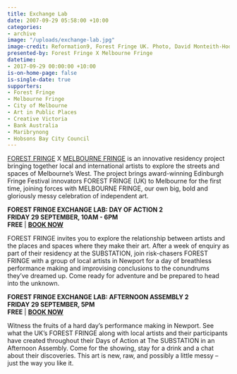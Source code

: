 ```yaml
---
title: Exchange Lab
date: 2007-09-29 05:58:00 +10:00
categories:
- archive
image: "/uploads/exchange-lab.jpg"
image-credit: Reformation9, Forest Fringe UK. Photo, David Monteith-Hodge
presented-by: Forest Fringe X Melbourne Fringe
datetime:
- 2017-09-29 00:00:00 +10:00
is-on-home-page: false
is-single-date: true
supporters:
- Forest Fringe
- Melbourne Fringe
- City of Melbourne
- Art in Public Places
- Creative Victoria
- Bank Australia
- Maribrynong
- Hobsons Bay City Council
---
```


[FOREST FRINGE](http://www.forestfringe.co.uk/) X [MELBOURNE FRINGE](https://melbournefringe.com.au/) is an innovative residency project bringing together local and international artists to explore the streets and spaces of Melbourne’s West. The project brings award-winning Edinburgh Fringe Festival innovators FOREST FRINGE (UK) to Melbourne for the first time, joining forces with MELBOURNE FRINGE, our own big, bold and gloriously messy celebration of independent art. 

**FOREST FRINGE EXCHANGE LAB: DAY OF ACTION 2**<br>
**FRIDAY 29 SEPTEMBER, 10AM - 6PM**<br>
**FREE** | [**BOOK NOW**](https://www.melbournefringe.com.au/event/forest-exchange-lab-day-of-action-2/)<br>

FOREST FRINGE invites you to explore the relationship between artists and the places and spaces where they make their art. After a week of enquiry as part of their residency at the SUBSTATION, join risk-chasers FOREST FRINGE with a group of local artists in Newport for a day of breathless performance making and improvising conclusions to the conundrums they’ve dreamed up. Come ready for adventure and be prepared to head into the unknown.<br>

**FOREST FRINGE EXCHANGE LAB: AFTERNOON ASSEMBLY 2** <br>
**FRIDAY 29 SEPTEMBER, 5PM** <br>
**FREE** | [**BOOK NOW**](https://www.melbournefringe.com.au/event/forest-exchange-lab-afternoon-assembly-2/)<br>

Witness the fruits of a hard day’s performance making in Newport. See what the UK’s FOREST FRINGE along with local artists and their participants have created throughout their Days of Action at The SUBSTATION in an Afternoon Assembly. Come for the showing, stay for a drink and a chat about their discoveries. This art is new, raw, and possibly a little messy – just the way you like it.

